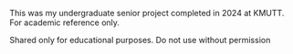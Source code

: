 This was my undergraduate senior project completed in 2024 at KMUTT. For academic reference only.

Shared only for educational purposes. Do not use without permission
